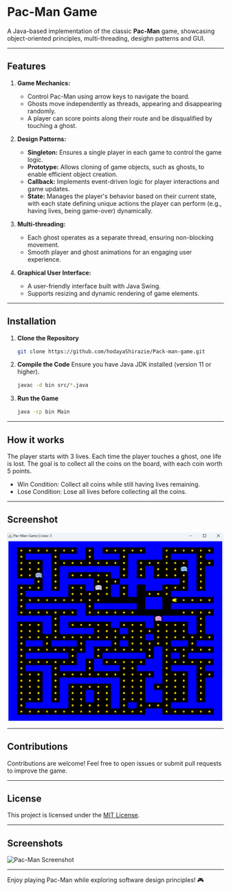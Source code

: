 # Pac-Man Game

A Java-based implementation of the classic **Pac-Man** game, showcasing object-oriented principles, multi-threading, desighn patterns and GUI.

---

## Features

1. **Game Mechanics:**
   - Control Pac-Man using arrow keys to navigate the board.
   - Ghosts move independently as threads, appearing and disappearing randomly.
   - A player can score points along their route and be disqualified by touching a ghost.

2. **Design Patterns:**
   - **Singleton:** Ensures a single player in each game to control the game logic.
   - **Prototype:** Allows cloning of game objects, such as ghosts, to enable efficient object creation.
   - **Callback:** Implements event-driven logic for player interactions and game updates.
   - **State:** Manages the player's behavior based on their current state, with each state defining unique actions the player can perform (e.g., having lives, being game-over) dynamically.

3. **Multi-threading:**
   - Each ghost operates as a separate thread, ensuring non-blocking movement.
   - Smooth player and ghost animations for an engaging user experience.

4. **Graphical User Interface:**
   - A user-friendly interface built with Java Swing.
   - Supports resizing and dynamic rendering of game elements.

---

## Installation

1. **Clone the Repository**
   ```bash
   git clone https://github.com/hodayaShirazie/Pack-man-game.git
   ```

2. **Compile the Code**
   Ensure you have Java JDK installed (version 11 or higher).
   ```bash
   javac -d bin src/*.java
   ```

3. **Run the Game**
   ```bash
   java -cp bin Main
   ```

---
## How it works
The player starts with 3 lives. Each time the player touches a ghost, one life is lost.
The goal is to collect all the coins on the board, with each coin worth 5 points.

- Win Condition: Collect all coins while still having lives remaining.
- Lose Condition: Lose all lives before collecting all the coins.

---

## Screenshot

![Pac-Man Screenshot](src/Images/Screenshot%202024-11-23%20191442.png)

---

## Contributions

Contributions are welcome! Feel free to open issues or submit pull requests to improve the game.

---

## License

This project is licensed under the [MIT License](LICENSE).

---

## Screenshots

![Pac-Man Screenshot]("https://github.com/hodayaShirazie/Pack-man-game/blob/main/TheGameBoard.png")


---

Enjoy playing Pac-Man while exploring software design principles! 🎮
